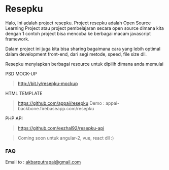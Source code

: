 # Resepku 

Halo, Ini adalah project resepku.
Project resepku adalah Open Source Learning Project atau project pembelajaran secara open source dimana kita dengan 1 contoh project bisa mencoba ke berbagai macam javascript framework.

Dalam project ini juga kita bisa sharing bagaimana cara yang lebih optimal dalam development front-end, dari segi metode, speed, file size dll.

Resepku menyiapkan berbagai resource untuk dipilih dimana anda memulai

PSD MOCK-UP
> http://bit.ly/resepku-mockup

HTML TEMPLATE
> https://github.com/appai/resepku
> Demo : appai-backbone.firebaseapp.com/resepku

PHP API
> https://github.com/eezhal92/resepku-api

> Coming soon untuk angular-2, vue, react dll :)

### FAQ

Email to : akbarputrapai@gmail.com
